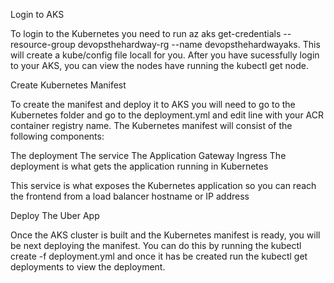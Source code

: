 Login to AKS 

To login to the Kubernetes you need to run az aks get-credentials --resource-group devopsthehardway-rg --name devopsthehardwayaks. This will create a kube/config file locall for you.  After you have sucessfully login to your AKS, you can view the nodes have running the kubectl get node. 

Create Kubernetes Manifest 

To create the manifest and deploy it to AKS you will need to go to the Kubernetes folder and go to the deployment.yml and edit line with your ACR container registry name.  The Kubernetes manifest will consist of the following components:

The deployment
The service
The Application Gateway Ingress
The deployment is what gets the application running in Kubernetes

This service is what exposes the Kubernetes application so you can reach the frontend from a load balancer hostname or IP address

Deploy The Uber App

Once the AKS cluster is built and the Kubernetes manifest is ready, you will be next deploying the manifest. You can do this by running the kubectl create -f deployment.yml and once it has be created run the kubectl get deployments to view the deployment. 

